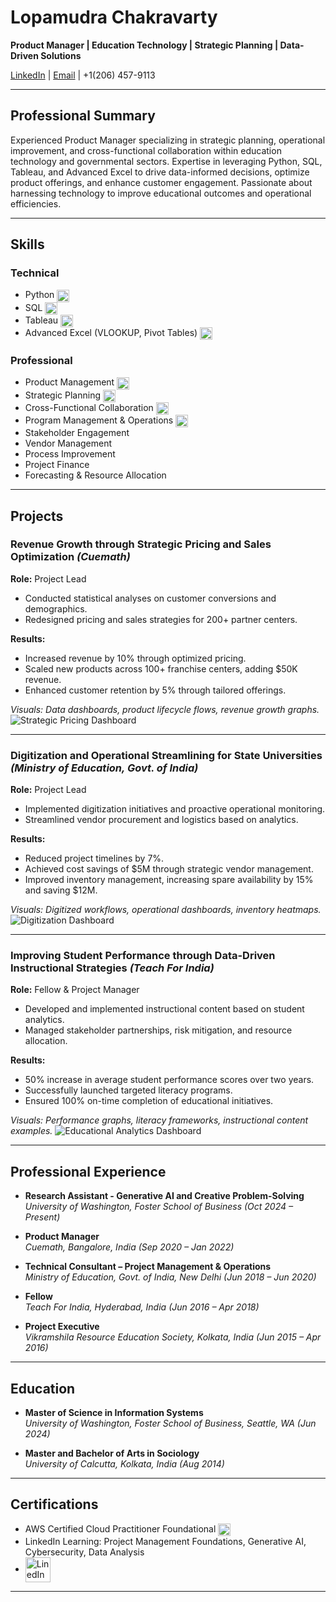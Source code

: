 # Lopamudra Chakravarty

**Product Manager | Education Technology | Strategic Planning | Data-Driven Solutions**

[LinkedIn](https://linkedin.com/in/lopamudra1990) | [Email](mailto:chakravartylopamudra@gmail.com) | +1(206) 457-9113

---

## Professional Summary

Experienced Product Manager specializing in strategic planning, operational improvement, and cross-functional collaboration within education technology and governmental sectors. Expertise in leveraging Python, SQL, Tableau, and Advanced Excel to drive data-informed decisions, optimize product offerings, and enhance customer engagement. Passionate about harnessing technology to improve educational outcomes and operational efficiencies.

---

## Skills

### Technical
- Python  <img src="Python.png" alt="Python Icon" width="20" style="vertical-align:middle;"> 
- SQL <img src="SQL.png" alt="SQL Icon" width="20" style="vertical-align:middle;">
- Tableau <img src="Tableau.png" alt="Tableau Icon" width="20" style="vertical-align:middle;">
- Advanced Excel (VLOOKUP, Pivot Tables) <img src="Advexcel.png" alt="Advexcel Icon" width="20" style="vertical-align:middle;">

### Professional
- Product Management <img src="PRODM.png" alt="Product Management Icon" width="20" style="vertical-align:middle;">
- Strategic Planning <img src="strategic-plan.png" alt="Strategic Planning Icon" width="20" style="vertical-align:middle;">
- Cross-Functional Collaboration <img src="CrossFunctional.png" alt="Cross Functional Collaboration Icon" width="20" style="vertical-align:middle;">
- Program Management & Operations <img src="program-manager.png" alt="Program management Icon" width="20" style="vertical-align:middle;">
- Stakeholder Engagement
- Vendor Management
- Process Improvement
- Project Finance
- Forecasting & Resource Allocation

---

## Projects

### Revenue Growth through Strategic Pricing and Sales Optimization *(Cuemath)*

**Role:** Project Lead

- Conducted statistical analyses on customer conversions and demographics.
- Redesigned pricing and sales strategies for 200+ partner centers.

**Results:**
- Increased revenue by 10% through optimized pricing.
- Scaled new products across 100+ franchise centers, adding $50K revenue.
- Enhanced customer retention by 5% through tailored offerings.

*Visuals: Data dashboards, product lifecycle flows, revenue growth graphs.*
![Strategic Pricing Dashboard](CueM.png)

---

### Digitization and Operational Streamlining for State Universities *(Ministry of Education, Govt. of India)*

**Role:** Project Lead

- Implemented digitization initiatives and proactive operational monitoring.
- Streamlined vendor procurement and logistics based on analytics.

**Results:**
- Reduced project timelines by 7%.
- Achieved cost savings of $5M through strategic vendor management.
- Improved inventory management, increasing spare availability by 15% and saving $12M.

*Visuals: Digitized workflows, operational dashboards, inventory heatmaps.*
![Digitization Dashboard](MOE.png)

---

### Improving Student Performance through Data-Driven Instructional Strategies *(Teach For India)*

**Role:** Fellow & Project Manager

- Developed and implemented instructional content based on student analytics.
- Managed stakeholder partnerships, risk mitigation, and resource allocation.

**Results:**
- 50% increase in average student performance scores over two years.
- Successfully launched targeted literacy programs.
- Ensured 100% on-time completion of educational initiatives.

*Visuals: Performance graphs, literacy frameworks, instructional content examples.*
![Educational Analytics Dashboard](TFI.png)

---

## Professional Experience

- **Research Assistant - Generative AI and Creative Problem-Solving**  
  *University of Washington, Foster School of Business (Oct 2024 – Present)*

- **Product Manager**  
  *Cuemath, Bangalore, India (Sep 2020 – Jan 2022)*

- **Technical Consultant – Project Management & Operations**  
  *Ministry of Education, Govt. of India, New Delhi (Jun 2018 – Jun 2020)*

- **Fellow**  
  *Teach For India, Hyderabad, India (Jun 2016 – Apr 2018)*

- **Project Executive**  
  *Vikramshila Resource Education Society, Kolkata, India (Jun 2015 – Apr 2016)*

---

## Education

- **Master of Science in Information Systems**  
  *University of Washington, Foster School of Business, Seattle, WA (Jun 2024)*

- **Master and Bachelor of Arts in Sociology**  
  *University of Calcutta, Kolkata, India (Aug 2014)*

---

## Certifications

- AWS Certified Cloud Practitioner Foundational <img src="awscert.png" alt="AWS Cloud Icon" width="20" style="vertical-align:middle;">
- LinkedIn Learning: Project Management Foundations, Generative AI, Cybersecurity, Data Analysis
- <img src="linedIn.png" alt="LinedIn Icon" width="40" style="vertical-align:middle;">

---
